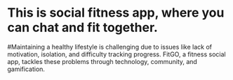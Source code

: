 # This is social fitness app, where you can chat and fit together. 
#Maintaining a healthy lifestyle is challenging due to issues like lack of motivation, isolation, and difficulty tracking progress. FitGO, a fitness social app, tackles these problems through technology, community, and gamification.
